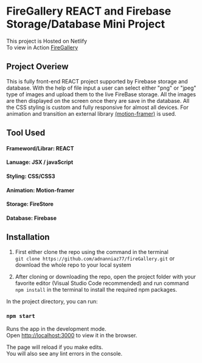 # FireGallery REACT and Firebase Storage/Database Mini Project

This project is Hosted on Netlify <br />
To view in Action [FireGallery](https://csb-cg1ur.netlify.app/)

## Project Overiew

This is fully front-end REACT project supported by Firebase storage and database. With the help of file input a user can select either "png" or "jpeg" type of images and upload them to the live FireBase storage. All the images are then displayed on the screen once thery are save in the database. All the CSS styling is custom and fully responsive for almost all devices. For animation and transition an external library [(motion-framer)](https://www.framer.com/motion/) is used.

## Tool Used

#### Frameword/Librar: REACT <br/>

#### Lanuage: JSX / javaScript <br />

#### Styling: CSS/CSS3 <br />

#### Animation: Motion-framer

#### Storage: FireStore <br />

#### Database: Firebase <br />

## Installation

1. First either clone the repo using the command in the terminal <br />
   `git clone https://github.com/adnanniaz77/fireGallery.git` or <br />
   download the whole repo to your local system

2. After cloning or downloading the repo, open the project folder with your favorite editor (Visual Studio Code recommended) and run command `npm install` in the terminal to install the required npm packages.

In the project directory, you can run:

### `npm start`

Runs the app in the development mode.<br />
Open [http://localhost:3000](http://localhost:3000) to view it in the browser.

The page will reload if you make edits.<br />
You will also see any lint errors in the console.
